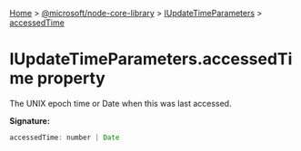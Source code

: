 [Home](./index) &gt; [@microsoft/node-core-library](./node-core-library.md) &gt; [IUpdateTimeParameters](./node-core-library.iupdatetimeparameters.md) &gt; [accessedTime](./node-core-library.iupdatetimeparameters.accessedtime.md)

# IUpdateTimeParameters.accessedTime property

The UNIX epoch time or Date when this was last accessed.

**Signature:**
```javascript
accessedTime: number | Date
```
